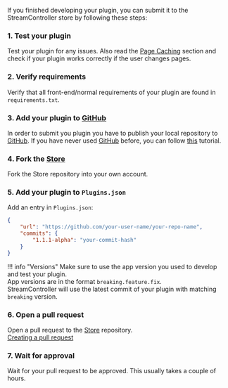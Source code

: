 If you finished developing your plugin, you can submit it to the StreamController store by following these steps:

### 1. Test your plugin
Test your plugin for any issues.
Also read the [Page Caching](plugin_dev/advanced_concepts/PageCaching.md) section and check if your plugin works correctly if the user changes pages.

### 2. Verify requirements
Verify that all front-end/normal requirements of your plugin are found in `requirements.txt`.

### 3. Add your plugin to [GitHub](https://github.com)
In order to submit you plugin you have to publish your local repository to [GitHub](https://github.com).
If you have never used [GitHub](https://github.com) before, you can follow [this](https://docs.github.com/en/get-started/start-your-journey) tutorial.

### 4. Fork the [Store](https://github.com/StreamController/StreamController-Store)
Fork the Store repository into your own account.

### 5. Add your plugin to `Plugins.json`
Add an entry in `Plugins.json`:
```json title="Plugins.json"
{
    "url": "https://github.com/your-user-name/your-repo-name",
    "commits": {
        "1.1.1-alpha": "your-commit-hash"
    }
}
```
!!! info "Versions"
    Make sure to use the app version you used to develop and test your plugin.  
    App versions are in the format `breaking.feature.fix`.  
    StreamController will use the latest commit of your plugin with matching `breaking` version.

### 6. Open a pull request
Open a pull request to the [Store](https://github.com/StreamController/StreamController-Store) repository.  
[Creating a pull request](https://docs.github.com/en/pull-requests/collaborating-with-pull-requests/proposing-changes-to-your-work-with-pull-requests/creating-a-pull-request)

### 7. Wait for approval
Wait for your pull request to be approved. This usually takes a couple of hours.